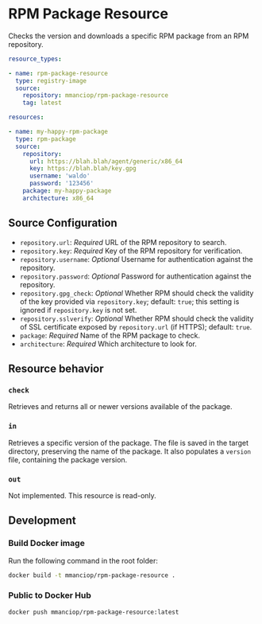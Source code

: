 # RPM Package Resource

Checks the version and downloads a specific RPM package from an RPM repository.

``` yaml
resource_types:

- name: rpm-package-resource
  type: registry-image
  source:
    repository: mmanciop/rpm-package-resource
    tag: latest

resources:

- name: my-happy-rpm-package
  type: rpm-package
  source:
    repository:
      url: https://blah.blah/agent/generic/x86_64
      key: https://blah.blah/key.gpg
      username: 'waldo'
      password: '123456'
    package: my-happy-package
    architecture: x86_64
```

## Source Configuration

* `repository.url`: *Required* URL of the RPM repository to search.
* `repository.key`: *Required* Key of the RPM repository for verification.
* `repository.username`: *Optional* Username for authentication against the repository.
* `repository.password`: *Optional* Password for authentication against the repository.
* `repository.gpg_check`: *Optional* Whether RPM should check the validity of the key provided via `repository.key`; default: `true`; this setting is ignored if `repository.key` is not set.
* `repository.sslverify`: *Optional* Whether RPM should check the validity of SSL certificate exposed by `repository.url` (if HTTPS); default: `true`.
* `package`: *Required* Name of the RPM package to check.
* `architecture`: *Required* Which architecture to look for.

## Resource behavior

### `check`

Retrieves and returns all or newer versions available of the package.

### `in`

Retrieves a specific version of the package.
The file is saved in the target directory, preserving the name of the package.
It also populates a `version` file, containing the package version.

### `out`

Not implemented.
This resource is read-only.

## Development

### Build Docker image

Run the following command in the root folder:

```sh
docker build -t mmanciop/rpm-package-resource .
```

### Public to Docker Hub

```sh
docker push mmanciop/rpm-package-resource:latest
```
